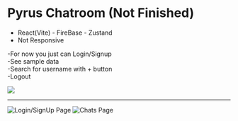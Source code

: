 # Pyrus Chatroom (Not Finished)

- React(Vite) - FireBase - Zustand
- Not Responsive

-For now you just can Login/Signup\
-See sample data\
-Search for username with + button\
-Logout

[![](https://img.shields.io/badge/Live_At-Vercel-green.svg)](https://pyrus-react.vercel.app/)

---

![Login/SignUp Page](https://raw.githubusercontent.com/tinykocholo/Pyrus/main/public/screenshot.png "Login/SignUp Page")
![Chats Page](https://raw.githubusercontent.com/tinykocholo/Pyrus/main/public/screenshot2.png "Chats Page")

